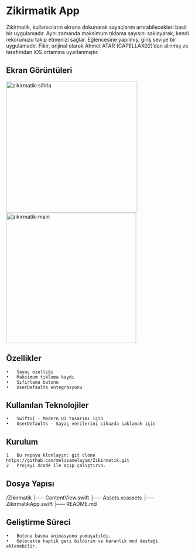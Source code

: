# Zikirmatik App

Zikirmatik, kullanıcıların ekrana dokunarak sayaçlarını artırabilecekleri basit bir uygulamadır. Aynı zamanda maksimum tıklama sayısını saklayarak, kendi rekorunuzu takip etmenizi sağlar. Eğlencesine yapılmış, giriş seviye bir uygulamadır. Fikir, orijinal olarak Ahmet ATAR (CAPELLAX02)’dan alınmış ve tarafımdan iOS ortamına uyarlanmıştır.

## Ekran Görüntüleri
<img width="358" alt="zikirmatik-sifirla" src="https://github.com/user-attachments/assets/7b44e999-6309-4844-abc1-183df4ef9a11" />
<img width="355" alt="zikirmatik-main" src="https://github.com/user-attachments/assets/ffa8e9ea-9492-46f1-8011-6b1b6a5b5f8e" />

## Özellikler
	•	Sayaç özelliği
	•	Maksimum tıklama kaydı
	•	Sıfırlama butonu
	•	UserDefaults entegrasyonu

## Kullanılan Teknolojiler
	•	SwiftUI - Modern UI tasarımı için
	•	UserDefaults - Sayaç verilerini cihazda saklamak için

## Kurulum
	1	Bu repoyu klonlayın: git clone https://github.com/melisamelayim/Zikirmatik.git
	2	Projeyi Xcode ile açıp çalıştırın.

## Dosya Yapısı
/Zikirmatik
 ├── ContentView.swift
 ├── Assets.xcassets
 ├── ZikirmatikApp.swift
 ├── README.md

## Geliştirme Süreci
	•	Butona basma animasyonu yumuşatıldı.
	•	Gelecekte haptik geri bildirim ve karanlık mod desteği eklenebilir.

